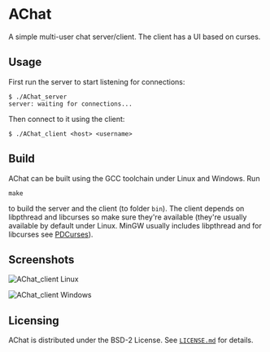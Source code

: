AChat
=====

A simple multi-user chat server/client. The client has a UI based on curses.

Usage
-----

First run the server to start listening for connections:

    $ ./AChat_server 
    server: waiting for connections...

Then connect to it using the client:

    $ ./AChat_client <host> <username>
    

Build
-----

AChat can be built using the GCC toolchain under Linux and Windows. Run

    make
    
to build the server and the client (to folder `bin`). The client depends on libpthread and libcurses so make sure they're available (they're usually available by default under Linux. MinGW usually includes libpthread and for libcurses see [PDCurses](http://sourceforge.net/apps/mediawiki/cobcurses/index.php?title=Install-MinGW-pdcurses)).

Screenshots
-----------

![AChat_client Linux](http://i.imgur.com/boLeg37.png)

![AChat_client Windows](http://i.imgur.com/FEd5Qq4.png)

Licensing
---------

AChat is distributed under the BSD-2 License. See [<code>LICENSE.md</code>](LICENSE.md) for details.
